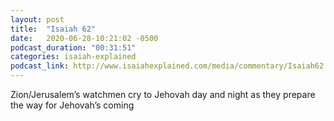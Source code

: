 ```yaml
---
layout: post
title:  "Isaiah 62"
date:   2020-06-28-10:21:02 -0500
podcast_duration: "00:31:51"
categories: isaiah-explained
podcast_link: http://www.isaiahexplained.com/media/commentary/Isaiah62.mp3
---
```

Zion/Jerusalem’s watchmen cry to Jehovah day and night as they prepare the way for Jehovah’s coming
